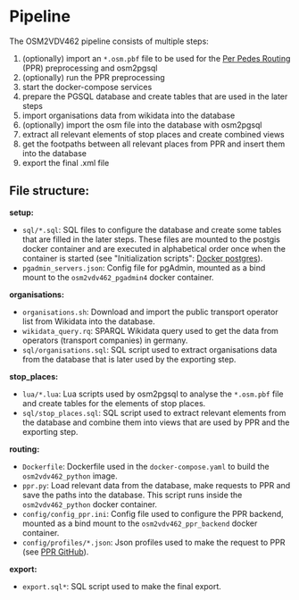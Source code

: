 # Pipeline

The OSM2VDV462 pipeline consists of multiple steps:

1. (optionally) import an `*.osm.pbf` file to be used for the [Per Pedes Routing](https://motis-project.de/docs/api/endpoint/ppr.html) (PPR) preprocessing and osm2pgsql
2. (optionally) run the PPR preprocessing
3. start the docker-compose services
4. prepare the PGSQL database and create tables that are used in the later steps
5. import organisations data from wikidata into the database
6. (optionally) import the osm file into the database with osm2pgsql
7. extract all relevant elements of stop places and create combined views
8. get the footpaths between all relevant places from PPR and insert them into the database
9. export the final .xml file

## File structure:

**setup:**

- `sql/*.sql`: SQL files to configure the database and create some tables that are filled in the later steps. These files are mounted to the postgis docker container and are executed in alphabetical order once when the container is started (see "Initialization scripts": [Docker postgres](https://hub.docker.com/_/postgres)).
- `pgadmin_servers.json`: Config file for pgAdmin, mounted as a bind mount to the `osm2vdv462_pgadmin4` docker container.

**organisations:**

- `organisations.sh`: Download and import the public transport operator list from Wikidata into the database.
- `wikidata_query.rq`: SPARQL Wikidata query used to get the data from operators (transport companies) in germany.
- `sql/organisations.sql`: SQL script used to extract organisations data from the database that is later used by the exporting step.

**stop_places:**

- `lua/*.lua`: Lua scripts used by osm2pgsql to analyse the `*.osm.pbf` file and create tables for the elements of stop places.
- `sql/stop_places.sql`: SQL script used to extract relevant elements from the database and combine them into views that are used by PPR and the exporting step.

**routing:**

- `Dockerfile`: Dockerfile used in the `docker-compose.yaml` to build the `osm2vdv462_python` image.
- `ppr.py`: Load relevant data from the database, make requests to PPR and save the paths into the database. This script runs inside the `osm2vdv462_python` docker container.
- `config/config_ppr.ini`: Config file used to configure the PPR backend, mounted as a bind mount to the `osm2vdv462_ppr_backend` docker container.
- `config/profiles/*.json`: Json profiles used to make the request to PPR (see [PPR GitHub](https://github.com/motis-project/ppr/tree/master/profiles)).

**export:**

- `export.sql*`: SQL script used to make the final export.